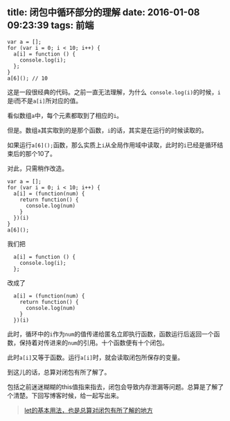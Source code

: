 title: 闭包中循环部分的理解
date: 2016-01-08 09:23:39
tags: 前端
---
```
var a = [];
for (var i = 0; i < 10; i++) {
  a[i] = function () {
    console.log(i);
  };
}
a[6](); // 10
```
这是一段很经典的代码。之前一直无法理解，为什么` console.log(i)`的时候，`i`是i而不是`a[i]`所对应的值。

看似数组`a`中，每个元素都取到了相应的`i`。

但是。数组`a`其实取到的是那个函数，`i`的话，其实是在运行的时候读取的。

如果运行`a[6]();`函数，那么实质上`i`从全局作用域中读取，此时的`i`已经是循环结束后的那个10了。

对此，只需稍作改造。
```
var a = [];
for (var i = 0; i < 10; i++) {
  a[i] = (function(num) {
    return function() {
      console.log(num)
    }
  })(i)
}
a[6]();
```
我们把
```
  a[i] = function () {
    console.log(i);
  };
```
改成了
```
  a[i] = (function(num) {
    return function() {
      console.log(num)
    }
  })(i)
```
此时，循环中的`i`作为`num`的值传递给匿名立即执行函数，函数运行后返回一个函数，保持着对传进来的`num`的引用。十个函数便有十个闭包。

此时`a[i]`又等于函数。运行`a[i]`时，就会读取闭包所保存的变量。

到这儿的话，总算对闭包有所了解了。

包括之前迷迷糊糊的this值指来指去，闭包会导致内存泄漏等问题。总算是了解了个清楚。下回写博客时候，给一起写出来。

> [let的基本用法，也是总算对闭包有所了解的地方](http://es6.ruanyifeng.com/#docs/let#基本用法)